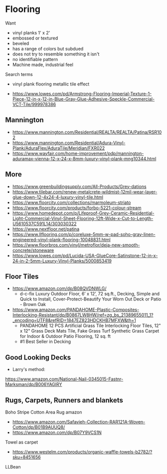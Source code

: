 # Flooring

Want

* vinyl planks 1' x 2'
* embossed or textured
* beveled
* has a range of colors but subdued
* does not try to resemble something it isn't
* no identifiable pattern
* Machine made, industrial feel

Search terms

* vinyl plank flooring metallic tile effect


* https://www.lowes.com/pd/Armstrong-Flooring-Imperial-Texture-1-Piece-12-in-x-12-in-Blue-Gray-Glue-Adhesive-Speckle-Commercial-VCT-Tile/999978386


## Mannington

* https://www.mannington.com/Residential/REALTA/REALTA/Patina/RSR102
* https://www.mannington.com/Residential/Adura-Vinyl-Plank/AduraFlex/AduraTile/Meridian/FXR022
* https://www.wayfair.com/home-improvement/pdp/mannington-aduramax-vienna-12-x-24-x-8mm-luxury-vinyl-plank-mng10344.html

## More

* https://www.greenbuildingsupply.com/All-Products/Grey-dations
* https://www.tilebar.com/renew-metalcrete-wildmist-12mil-wear-layer-glue-down-12-4x24-4-luxury-vinyl-tile.html
* https://www.floorcity.com/collections/marmoleum-striato
* https://www.floorcity.com/products/forbo-5221-colour-stream
* https://www.homedepot.com/p/Lifeproof-Grey-Ceramic-Residential-Light-Commercial-Vinyl-Sheet-Flooring-12ft-Wide-x-Cut-to-Length-U5610537C591L14/303030322
* https://www.nextfloor.net/patina
* https://www.llflooring.com/p/coreluxe-5mm-w-pad-soho-gray-linen-engineered-vinyl-plank-flooring-10048831.html
* https://www.floorbros.com/vinyl/metroflor/deja-new-smooth-concrete/stoneware
* https://www.lowes.com/pd/Lucida-USA-GlueCore-Satinstone-12-in-x-24-in-2-5mm-Luxury-Vinyl-Planks/5000853419


## Floor Tiles

* https://www.amazon.com/dp/B08QVDNWLG/
  * d-c-fix Luxury Outdoor Floor, 6’ x 12’, 72 sq.ft., Decking, Simple and Quick to Install, Cover-Protect-Beautify Your Worn Out Deck or Patio - Brown Oak
* https://www.amazon.com/PANDAHOME-Plastic-Composites-Interlocking-Resistant/dp/B0867LW8HW/ref=zg_bs_21389655011_1?_encoding=UTF8&refRID=1847EZ823HDCKHB7MFXW&th=1
  * PANDAHOME 12 PCS Artificial Grass Tile Interlocking Floor Tiles, 12" x 12" Grass Deck Mats Tile, Fake Grass Turf Synthetic Grass Carpet for Indoor & Outdoor Patio Flooring, 12 sq. ft
  * #1 Best Seller in Decking

## Good Looking Decks

* Larry's method:

https://www.amazon.com/National-Nail-0345015-Fastnr-Marksman/dp/B006YAGIRY


## Rugs, Carpets, Runners and blankets

Boho Stripe Cotton Area Rug amazon

* https://www.amazon.com/Safavieh-Collection-RAR121A-Woven-Cotton/dp/B01B9AUUQ8/
* https://www.amazon.com/dp/B07Y9VCS1N

Towel as carpet
* https://www.westelm.com/products/organic-waffle-towels-b2782/?sku=8451656

LLBean
